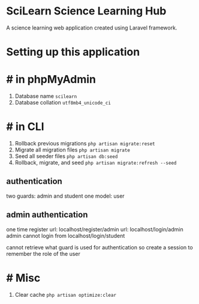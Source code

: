 # SciLearn Science Learning Hub
A science learning web application created using Laravel framework.

# Setting up this application

# # in phpMyAdmin
1. Database name                    `scilearn`
2. Database collation               `utf8mb4_unicode_ci`

# # in CLI
1. Rollback previous migrations     `php artisan migrate:reset`
2. Migrate all migration files      `php artisan migrate`
3. Seed all seeder files            `php artisan db:seed`
4. Rollback, migrate, and seed      `php artisan migrate:refresh --seed`    

## authentication
two guards: admin and student
one model: user

## admin authentication
one time register
url: localhost/register/admin
url: localhost/login/admin
admin cannot login from localhost/login/student

cannot retrieve what guard is used for authentication
so create a session to remember the role of the user

# # Misc
1. Clear cache                      `php artisan optimize:clear`
